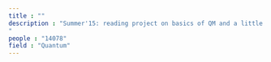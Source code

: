 ```yaml
---
title : ""
description : "Summer'15: reading project on basics of QM and a little bit of Differential eqn.
"
people : "14078"
field : "Quantum"
---
```

